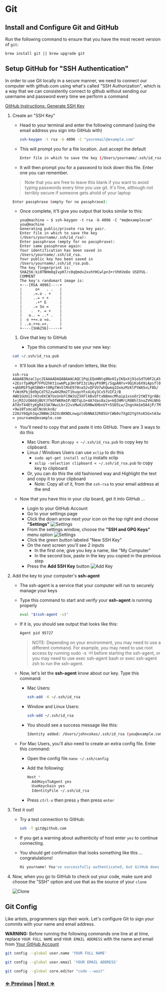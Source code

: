 # Git

## Install and Configure Git and GitHub

Run the following command to ensure that you have the most recent version of `git`:

`brew install git || brew upgrade git`

## Setup GitHub for "SSH Authentication"

In order to use Git locally in a secure manner, we need to connect our computer with github.com using what's called "SSH Authorization", which is a way that we can consistently connect to github without sending our username and password every time we perform a command

[GitHub Instructions: Generate SSH Key](https://docs.github.com/en/github/authenticating-to-github/connecting-to-github-with-ssh/generating-a-new-ssh-key-and-adding-it-to-the-ssh-agent)


1. Create an "SSH Key"

   - Head to your terminal and enter the following command (using the email address you sign into GitHub with)

     ```bash
     ssh-keygen -t rsa -b 4096 -C "youremail@example.com"
     ```

   - This will prompt you for a file location. Just accept the default

     ```bash
     Enter file in which to save the key (/Users/yourname/.ssh/id_rsa):
     ```

   - It will then prompt you for a password to lock down this file. Enter one you can remember.

    > Note that you are free to leave this blank if you want to avoid typing passwords every time you use git. It's fine, although not terribly secure if someone gets ahold of your laptop

    ```bash
    Enter passphrase (empty for no passphrase):
    ```

   - Once complete, it'll give you output that looks similar to this:

     ```text
     you@machine ~ $ ssh-keygen -t rsa -b 4096 -C "me@examplecom"
     you@machine
     Generating public/private rsa key pair.
     Enter file in which to save the key (/Users/yourname/.ssh/id_rsa):
     Enter passphrase (empty for no passphrase):
     Enter same passphrase again:
     Your identification has been saved in /Users/yourname/.ssh/id_rsa.
     Your public key has been saved in /Users/yourname/.ssh/id_rsa.pub.
     The key fingerprint is:
     SHA256:ki0TNHm8qIvpH7/c0qQmdv2xxhYHCwlpn3+rVhKVeDo USEFUL-COMMENT
     The key's randomart image is:
     +---[RSA 4096]----+
     |      o+   . .   |
     |     .=.o . +    |
     |     ..= + +     |
     |      .+* E      |
     |     .= So =     |
     |    .  +. = +    |
     |   o.. = ..* .   |
     |  o ++=.o =o.    |
     | ..o.++o.=+.     |
     +----[SHA256]-----+
     ```

   1. Give that key to GitHub

      - Type this command to see your new key:

     ```bash
     cat ~/.ssh/id_rsa.pub
     ```

     - It'll look like a bunch of random letters, like this:

     ```text
     ssh-rsa AAAAB3NzaC1yc2EAAAADAQABAAACAQC1PqLEQoHNtq0Nx0IyIKQxXj91oSdTU0F2LA5FnCRPSJLBplzBtlkZdG9JLX
     +2EsrfpAMpP7FPU2hKt1swmPLp3HrbPI3ziNyyPX9Mj/5qpANYv+9QiKs6X9iApsfl0r985BE0XthFqJNYzBKM
     +q6bM1F5gKSBWX+t0RpTWn5lMnE970na52vQFVU7whQwmq1OxmzMzKlPtWA5xLF8b/
     fvWzKPkj0d9pCd752zw4H2Rm2T1huqxYFx4i6y3Cv5fUIF2/B
     4WU1GUUiIrH3s0XCW7UxUnkFCOWJUZ3XFlkBvOftxN8mocMhaip1xsoOr2tWIYgrABcmFOE9vXKE7Z64ILO+
     1vjM3JzO660jBUYJfkOfWKRm1P/BDTqLG+4A7das8aJa+kQJHMrLR8BhlSnxZVHiNhbrGHaKcH8CZVuF/
     ATdnT44EtyKgR433A7WwzLbr22vsMw4iU5HNwXHbnUY+5SD5Lw/ZngnXm1m5A4jP/7MBs4eJlYw6+K+HiNIze
     +9w10TsmcaDlNcHckn8/
     22OzY6Qph3qx2NBWcZ42XcBKNDLnwgztdbNNA32R85UrCWb0v7XgO2YgthsKSGxtA3wSL32BWfJwlrkLuUJvLQ=
     = yourname@example.com
     ```

     - You'll need to copy that and paste it into GitHub. There are 3 ways to do this
   
       - Mac Users: Run `pbcopy < ~/.ssh/id_rsa.pub` to copy key to clipboard.
       - Linux / Windows Users can use `xclip` to do this
         - `sudo apt-get install xclip` installs xclip
         - `xclip -selection clipboard < ~/.ssh/id_rsa.pub` to copy key to clipboard
       - Or, you can do this the old fashioned way and Highlight the text and copy it to your clipboard
         - Note: Copy all of it, from the `ssh-rsa` to your email address at the end
        
     - Now that you have this in your clip board, get it into GitHub ...
       - Login to your GitHub Account
       - Go to your settings page
       - Click the down arrow next your icon on the top right and choose **"Settings"**
         ![Settings](../images/settings.png)
       - From the settings window, choose the **"SSH and GPG Keys"** menu option
         ![Settings](../images/keys.png)
       - Click the green button labeled "New SSH Key"
       - On the next screen you'll see 2 inputs
         - In the first one, give you key a name, like "My Computer"
         - In the second box, paste in the key you copied in the previous step
       - Press the **Add SSH Key** button
         ![Add Key](../images/add-key.png)

1. Add the key to your computer's **ssh-agent**

   - The ssh-agent is a service that your computer will run to securely manage your keys

   - Type this command to start and verify your **ssh-agent** is running properly

     ```bash
     eval "$(ssh-agent -s)"
     ```

   - If it is, you should see output that looks like this:

     ```bash
     Agent pid 95727
     ```

     > NOTE: Depending on your environment, you may need to use a different command. For example, you may need to use root access by running sudo -s -H before starting the ssh-agent, or you may need to use exec ssh-agent bash or exec ssh-agent zsh to run the ssh-agent.

   - Now, let's let the **ssh-agent** know about our key. Type this command:

     - Mac Users:

       ```bash
       ssh-add -K ~/.ssh/id_rsa
       ```

     - Window and Linux Users:

       ```bash
       ssh-add ~/.ssh/id_rsa
       ```

     - You should see a success message like this:

       ```bash
       Identity added: /Users/johncokos/.ssh/id_rsa (you@example.com)
       ```

   - For Mac Users, you'll also need to create an extra config file. Enter this command:
     
     - Open the config file `nano ~/.ssh/config`
     - Add the following:

       ```bash
       Host *
         AddKeysToAgent yes
         UseKeychain yes
         IdentityFile ~/.ssh/id_rsa
       ```

      - Press `ctrl-x` then press `y` then press `enter`

1. Test it out!

     - Try a test connection to GitHub:

       ```bash
       ssh -T git@github.com
       ```

     - If you get a warning about authenticity of host enter `yes` to continue connecting.
     - You should get confirmation that looks something like this ... congratulations!

       ```bash
       Hi yourname! You've successfully authenticated, but GitHub does not provide shell access.
       ```

1. Now, when you go to GitHub to check out your code, make sure and choose the "SSH" option and use that as the source of your `clone`

   ![Clone](../images/clone.png)


## Git Config

Like artists, programmers sign their work. Let's configure Git to sign your commits with your name and email address.

**WARNING:** Before running the following commands one line at at time, replace `YOUR FULL NAME` and `YOUR EMAIL ADDRESS` with the name and email from [Your GitHub Account](https://github.com/settings/profile)

```bash
git config --global user.name 'YOUR FULL NAME'
```

```bash
git config --global user.email 'YOUR EMAIL ADDRESS'
```

```bash
git config --global core.editor "code --wait"
```


### [⇐ Previous](4-node.md) | [Next ⇒](6-tree.md)
